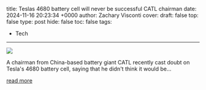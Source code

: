 title: Teslas 4680 battery cell will never be successful CATL chairman
date: 2024-11-16 20:23:34 +0000
author: Zachary Visconti
cover: 
draft: false
top: false
type: post
hide: false
toc: false
tags:
  - Tech
---

![](https://www.teslarati.com/wp-content/uploads/2022/08/4680-cells.jpeg)

A chairman from China-based battery giant CATL recently cast doubt on Tesla's 4680 battery cell, saying that he didn't think it would be...

[read more](https://www.teslarati.com/tesla-4680-battery-cell-catl/)
